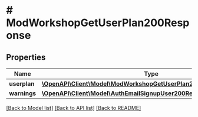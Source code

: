 # # ModWorkshopGetUserPlan200Response

## Properties

Name | Type | Description | Notes
------------ | ------------- | ------------- | -------------
**userplan** | [**\OpenAPI\Client\Model\ModWorkshopGetUserPlan200ResponseUserplan**](ModWorkshopGetUserPlan200ResponseUserplan.md) |  |
**warnings** | [**\OpenAPI\Client\Model\AuthEmailSignupUser200ResponseWarningsInner[]**](AuthEmailSignupUser200ResponseWarningsInner.md) |  | [optional]

[[Back to Model list]](../../README.md#models) [[Back to API list]](../../README.md#endpoints) [[Back to README]](../../README.md)
